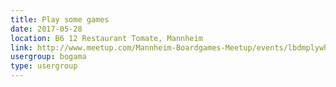 ```yaml
---
title: Play some games
date: 2017-05-28
location: B6 12 Restaurant Tomate, Mannheim
link: http://www.meetup.com/Mannheim-Boardgames-Meetup/events/lbdmplywhblc/
usergroup: bogama
type: usergroup
---
```

